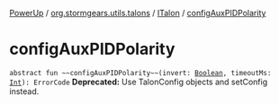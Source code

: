 [PowerUp](../../index.md) / [org.stormgears.utils.talons](../index.md) / [ITalon](index.md) / [configAuxPIDPolarity](./config-aux-p-i-d-polarity.md)

# configAuxPIDPolarity

`abstract fun ~~configAuxPIDPolarity~~(invert: `[`Boolean`](https://kotlinlang.org/api/latest/jvm/stdlib/kotlin/-boolean/index.html)`, timeoutMs: `[`Int`](https://kotlinlang.org/api/latest/jvm/stdlib/kotlin/-int/index.html)`): ErrorCode`
**Deprecated:** Use TalonConfig objects and setConfig instead.

